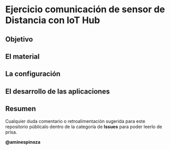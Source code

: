 # Ejercicio comunicación de sensor de Distancia con IoT Hub


## Objetivo ##


## El material ##


## La configuración ##


## El desarrollo de las aplicaciones ##


## Resumen ##


Cualquier duda comentario o retroalimentación sugerida para este repositorio públicalo dentro de la categoría de **Issues** para poder leerlo de prisa.

**@aminespinoza**
